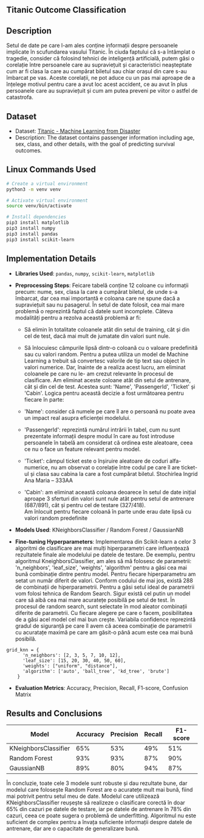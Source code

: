 ## Titanic Outcome Classification

## Description

Setul de date pe care l-am ales conține informații despre persoanele implicate în scufundarea vasului 
Titanic. În ciuda faptului că s-a întâmplat o tragedie, consider că folosind tehnici de inteligență 
artificială, putem găsi o corelație între persoanele care au supraviețuit și caracteristici neașteptate cum 
ar fi clasa la care au cumpărat biletul sau chiar orașul din care s-au îmbarcat pe vas. Aceste corelații, 
ne pot aduce cu un pas mai aproape de a înțelege motivul pentru care a avut loc acest accident, ce au 
avut în plus persoanele care au supraviețuit și cum am putea preveni pe viitor o astfel de catastrofa. 

## Dataset

- Dataset: [Titanic - Machine Learning from Disaster](https://www.kaggle.com/c/titanic)
- Description: The dataset contains passenger information including age, sex, class, and other details, with the goal of predicting survival outcomes.

## Linux Commands Used

```bash
# Create a virtual environment
python3 -m venv venv

# Activate virtual environment
source venv/bin/activate

# Install dependencies
pip3 install matplotlib
pip3 install numpy
pip3 install pandas
pip3 install scikit-learn
```
## Implementation Details
- **Libraries Used**: `pandas`, `numpy`, `scikit-learn`, `matplotlib`
- **Preprocessing Steps**: 
Feicare tabelă conține 12 coloane cu informații precum: nume, sex, clasa la care a cumpărat biletul, 
de unde s-a îmbarcat, dar cea mai importantă e coloana care ne spune dacă a supraviețuit sau nu 
pasagerul. În setul de date folosit, cea mai mare problemă o reprezintă faptul că datele sunt 
incomplete. Câteva modalități pentru a rezolva această problemă ar fi: 
    + Să elimin în totalitate coloanele atât din setul de training, cât și din cel de test, dacă mai mult 
de jumatate din valori sunt nule. 
    + Să înlocuiesc câmpurile lipsă dintr-o coloană cu o valoare predefinită sau cu valori random. 
Pentru a putea utiliza un model de Machine Learning a trebuit să convertesc valorile de tip text sau 
object în valori numerice. Dar, înainte de a realiza acest lucru, am eliminat coloanele pe care nu le-
am  crezut  relevante  în  procesul  de  clasificare.  Am  eliminat  aceste  coloane  atât  din  setul  de 
antrenare, cât și din cel de test. Acestea sunt: 'Name', 'PassengerId', 'Ticket' și 'Cabin'. Logica pentru 
această decizie a fost următoarea pentru fiecare în parte: 
    +   'Name': consider că numele pe care îl are o persoană nu poate avea un impact real asupra 
eficienței modelului. 
    +   'PassengerId': reprezintă numărul intrării în tabel, cum nu sunt prezentate informații despre 
modul  în  care  au  fost  introduse  persoanele  în  tabelă  am  considerat  că  ordinea  este 
aleatoare, ceea ce nu o face un feature relevant pentru model. 
    +   'Ticket': câmpul ticket este o înșiruire aleatoare de coduri alfa-numerice, nu am observat o 
corelație între codul pe care îl are ticket-ul și clasa sau cabina la care a fost cumpărat biletul. 
Stochirlea Ingrid Ana Maria – 333AA 
 
    +   'Cabin': am eliminat această coloana deoarece în setul de date inițial aproape 3 sferturi din 
valori sunt nule atât pentru setul de antrenare (687/891), cât și pentru cel de testare 
(327/418).   
Am înlocuit pentru fiecare coloană în parte unde erau date lipsă cu valori random predefinite

- **Models Used**: KNeighborsClassifier / Random Forest / GaussianNB
- **Fine-tuning Hyperparameters**: 
Implementarea din Scikit-learn a celor 3 algoritmi de clasificare are mai mulți hiperparametri care 
influențează  rezultatele  finale  ale  modelului  pe  datele  de  testare.  De exemplu, pentru  algoritmul 
KneighborsClassifier, am ales să mă folosesc de parametrii: 'n_neighbors', 'leaf_size', 'weights', 
'algorithm' pentru a găsi cea mai bună combinație dintre pentru model. 
Pentru fiecare hiperparametru am setat un număr diferit de valori. Conform codului de mai jos, există 288 de 
combinații de hiperparametrii. Pentru a găsi setul ideal de parametrii vom folosi tehnica de Random 
Search. Sigur există cel putin un model care să aibă cea mai mare acuratețe posibilă pe setul de test. 
În procesul de random search, sunt selectate în mod aleator combinații diferite de parametrii. Cu 
fiecare alegere pe care o facem, posibilitatea de a găsi acel model cel mai bun crește. Variabila 
confidence reprezintă gradul de siguranță pe care îl avem că aceea combinație de parametrii cu 
acuratațe maximă pe care am găsit-o până acum este cea mai bună posibilă. 

```
grid_knn = {
      'n_neighbors': [2, 3, 5, 7, 10, 12],
      'leaf_size': [15, 20, 30, 40, 50, 60],
      'weights': ["uniform", "distance"],
      'algorithm': ['auto', 'ball_tree', 'kd_tree', 'brute']
    }
```

- **Evaluation Metrics**: Accuracy, Precision, Recall, F1-score, Confusion Matrix

## Results and Conclusions

| Model              | Accuracy | Precision | Recall | F1-score | 
|-------------------|----------|------------|--------|----------|
| KNeighborsClassifier | 65% | 53% | 49% | 51% |
| Random Forest      |  93% | 93% | 87% | 90% |
| GaussianNB          | 89% | 80% | 94% | 87% |

În  concluzie,  toate cele 3  modele  sunt  robuste  și  dau  rezultate  bune,  dar  modelul  care  folosește 
Random Forest are o acuratețe mult mai bună, fiind mai potrivit pentru setul meu de date. Modelul care 
utilizează KNeighborsClassifier reușește să realizeze o clasificare corectă în doar 65% din cazuri pe 
datele de testare, iar pe datele de antrenare în 78% din cazuri, ceea ce poate sugera o problemă de 
underfitting. Algoritmul nu este suficient de complex pentru a învața suficiente informații despre 
datele de antrenare, dar are o capacitate de generalizare bună. 

